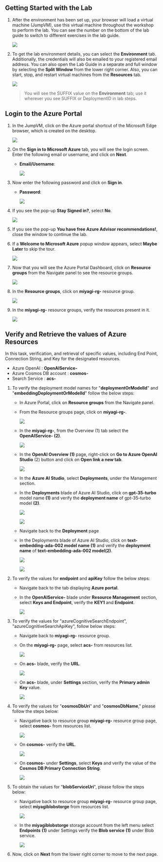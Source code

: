 ## Getting Started with the Lab

1. After the environment has been set up, your browser will load a virtual machine (JumpVM), use this virtual machine throughout the workshop to perform the lab. You can see the number on the bottom of the lab guide to switch to different exercises in the lab guide.

   ![](./Media/gettingstartedpagenew1-v2.png)
 
1. To get the lab environment details, you can select the **Environment** tab. Additionally, the credentials will also be emailed to your registered email address. You can also open the Lab Guide in a separate and full window by selecting the **Split Window** from the lower right corner. Also, you can start, stop, and restart virtual machines from the **Resources** tab.

    ![](./Media/gettingstartedpagenew2-v2.png)
   
   > You will see the SUFFIX value on the **Environment** tab; use it wherever you see SUFFIX or DeploymentID in lab steps.
 
## Login to the Azure Portal

1. In the JumpVM, click on the Azure portal shortcut of the Microsoft Edge browser, which is created on the desktop.

   ![](./Media/gettingstartpage3.png)

1. On the **Sign in to Microsoft Azure** tab, you will see the login screen. Enter the following email or username, and click on **Next**. 

   * **Email/Username**: **<inject key="AzureAdUserEmail"></inject>**

     ![](./Media/img4.png)
     
1. Now enter the following password and click on **Sign in**.
   
   * **Password**: **<inject key="AzureAdUserPassword"></inject>**

     ![](./Media/img5.png)
   
1. If you see the pop-up **Stay Signed in?**, select **No**.

   ![](./Media/img7.png)

1. If you see the pop-up **You have free Azure Advisor recommendations!**, close the window to continue the lab.

1. If a **Welcome to Microsoft Azure** popup window appears, select **Maybe Later** to skip the tour.

    ![](./Media/img6.png)
   
1. Now that you will see the Azure Portal Dashboard, click on **Resource groups** from the Navigate panel to see the resource groups.

   ![](./Media/img10.png)

1. In the **Resource groups**, click on **miyagi-rg-<inject key="DeploymentID" enableCopy="false"/>** resource group.

   ![](./Media/resource-group.png)

1. In the **miyagi-rg-<inject key="DeploymentID" enableCopy="false"/>** resource groups, verify the resources present in it.

   ![](./Media/resources.png)

## Verify and Retrieve the values of Azure Resources 

In this task, verification, and retrieval of specific values, including End Point, Connection String, and Key for the designated resources.

   - Azure OpenAI : **OpenAIService-<inject key="DeploymentID" enableCopy="false"/>** 
   - Azure Cosmos DB account : **cosmos-<inject key="DeploymentID" enableCopy="false"/>**
   - Search Service : **acs-<inject key="DeploymentID" enableCopy="false"/>**

1. To verify the deployment model names for "**deploymentOrModelId**" and "**embeddingDeploymentOrModelId**" follow the below steps:
   
      - In Azure Portal, click on **Resource groups** from the Navigate panel.

      - From the Resource groups page, click on **miyagi-rg-<inject key="DeploymentID" enableCopy="false"/>**.

         ![](./Media/image-rg-1.png)

      - In the **miyagi-rg-<inject key="DeploymentID" enableCopy="false"/>**, from the Overview (1) tab select the **OpenAIService-<inject key="DeploymentID" enableCopy="false"/> (2)**.

        ![](./Media/image-rg-2.png)

      - In the **OpenAI Overview** **(1)** page, right-click on **Go to Azure OpenAI Studio** (2) button and click on **Open link a new tab**.

         ![](./Media/image-rg-03.png) 
   
      - In the **Azure AI Studio**, select **Deployments**, under the Management section.

      - In the **Deployments** blade of Azure AI Studio, click on **gpt-35-turbo** model name **(1)** and verify the **deployment name** of gpt-35-turbo model **(2)**.

          ![](./Media/image-rg-7.png)
        
          ![](./Media/image-rg-8.png)
      
      -  Navigate back to the **Deployment** page

      - In the Deployments blade of Azure AI Studio, click on **text-embedding-ada-002 model name (1)** and verify the **deployment name** of **text-embedding-ada-002 model(2)**.
        
         ![](./Media/image-rg-10.png)

         ![](./Media/image-rg-11.png)

1. To verify the values for **endpoint** and **apiKey** follow the below steps:

   -  Navigate back to the tab displaying **Azure portal**. 

   -  In the **OpenAIService-<inject key="DeploymentID" enableCopy="false"/>** blade under **Resource Management** section, select **Keys and Endpoint**, verify the **KEY1** and **Endpoint**.
     
      ![](./Media/image-rg-3.png)

1. To verify the values for  "azureCognitiveSearchEndpoint", "azureCognitiveSearchApiKey", follow below steps:
   
   - Navigate back to **miyagi-rg-<inject key="DeploymentID" enableCopy="false"/>** resource group.

   - On the **miyagi-rg-<inject key="DeploymentID" enableCopy="false"/>** page, select **acs-<inject key="DeploymentID" enableCopy="false"/>** from resources list.

      ![](./Media/image-rg-12.png)
 
   - On **acs-<inject key="DeploymentID" enableCopy="false"/>** blade, verify the **URL**.
   
      ![](./Media/image-rg-13.png)

   - On **acs-<inject key="DeploymentID" enableCopy="false"/>** blade, under **Settings** section, verify the **Primary admin Key** value.
   
      ![](./Media/image-rg-14.png)

1. To verify the values for "**cosmosDbUri**" and "**cosmosDbName**," please follow the steps below:

   - Navigative back to resource group **miyagi-rg-<inject key="DeploymentID" enableCopy="false"/>** resource group page, select **cosmos-<inject key="DeploymentID" enableCopy="false"/>** from resources list.

     ![](./Media/image-rg-15.png)

   - On **cosmos-<inject key="DeploymentID" enableCopy="false"/>** verify the **URL**.
     
     ![](./Media/image-rg-16.png)

   - On **cosmos-<inject key="DeploymentID" enableCopy="false"/>** under **Settings**, select **Keys** and verify the value of the **Cosmos DB Primary Connection String**.

     ![](./Media/cs.png)

1. To obtain the values for  "**blobServiceUri**", please follow the steps below:

   - Navigative back to resource group **miyagi-rg-<inject key="DeploymentID" enableCopy="false"/>** resource group page, select **miyagiblobstorge<inject key="DeploymentID" enableCopy="false"/>** from resources list.

     ![](./Media/select-storage-account.png)

   - In the **miyagiblobstorge<inject key="DeploymentID" enableCopy="false"/>** storage account from the left menu select **Endpoints** **(1)** under Settings verify the **Blob service** **(1)** under Blob service.

     ![](./Media/blob-storage-endpoint.png)

1. Now, click on **Next** from the lower right corner to move to the next page.
